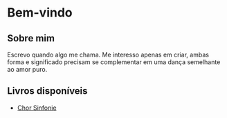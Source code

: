 # Bem-vindo

## Sobre mim
Escrevo quando algo me chama. Me interesso apenas em criar, ambas forma e significado precisam se complementar em uma dança semelhante ao amor puro.

## Livros disponíveis
- [Chor Sinfonie](chor/0_prefacio.md)

